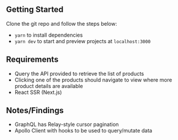 ## Getting Started

Clone the git repo and follow the steps below:
- ```yarn``` to install dependencies 
- ```yarn dev``` to start and preview projects at ```localhost:3000```

## Requirements
- Query the API provided to retrieve the list of products
- Clicking one of the products should navigate to view where more product details are available
- React SSR (Next.js)

## Notes/Findings
- GraphQL has Relay-style cursor pagination
- Apollo Client with hooks to be used to query/mutate data